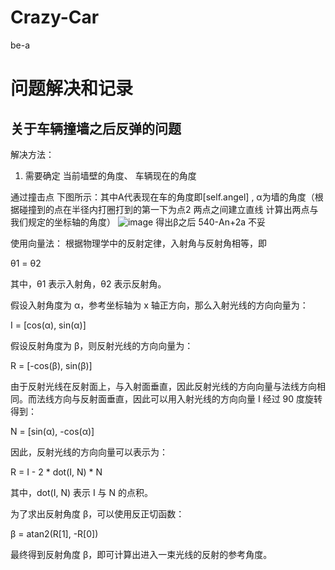 # Crazy-Car
be-a


# 问题解决和记录

## 关于车辆撞墙之后反弹的问题
解决方法：
1. 需要确定 当前墙壁的角度、 车辆现在的角度

通过撞击点
下图所示：其中A代表现在车的角度即[self.angel]  , α为墙的角度（根据碰撞到的点在半径内打圈打到的第一下为点2 两点之间建立直线 计算出两点与我们规定的坐标轴的角度）
![image](https://user-images.githubusercontent.com/100457168/234399216-32330c51-a700-4e62-85a0-286b31257741.png)
得出β之后
540-An+2a     不妥

使用向量法：
根据物理学中的反射定律，入射角与反射角相等，即

θ1 = θ2

其中，θ1 表示入射角，θ2 表示反射角。

假设入射角度为 α，参考坐标轴为 x 轴正方向，那么入射光线的方向向量为：

I = [cos(α), sin(α)]

假设反射角度为 β，则反射光线的方向向量为：

R = [-cos(β), sin(β)]

由于反射光线在反射面上，与入射面垂直，因此反射光线的方向向量与法线方向相同。而法线方向与反射面垂直，因此可以用入射光线的方向向量 I 经过 90 度旋转得到：

N = [sin(α), -cos(α)]

因此，反射光线的方向向量可以表示为：

R = I - 2 * dot(I, N) * N

其中，dot(I, N) 表示 I 与 N 的点积。

为了求出反射角度 β，可以使用反正切函数：

β = atan2(R[1], -R[0])

最终得到反射角度 β，即可计算出进入一束光线的反射的参考角度。
